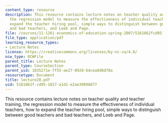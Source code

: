 ```yaml
---
content_type: resource
description: This resource contains lecture notes on teacher quality and teacher training,
  the regression model to measure the effectiveness of individual teachers, how to
  expand the teacher hiring pool, simple ways to distinguish between good teachers
  and bad teachers, and Loeb and Page.
file: /courses/11-126j-economics-of-education-spring-2007/5161862fcd951017a1d1e2ae39096877_lecture20.pdf
file_type: application/pdf
learning_resource_types:
- Lecture Notes
license: https://creativecommons.org/licenses/by-nc-sa/4.0/
ocw_type: OCWFile
parent_title: Lecture Notes
parent_type: CourseSection
parent_uid: 1835271e-7f55-ae27-0928-64cea0d8d70a
resourcetype: Document
title: lecture20.pdf
uid: 5161862f-cd95-1017-a1d1-e2ae39096877
---
```

This resource contains lecture notes on teacher quality and teacher training, the regression model to measure the effectiveness of individual teachers, how to expand the teacher hiring pool, simple ways to distinguish between good teachers and bad teachers, and Loeb and Page.
